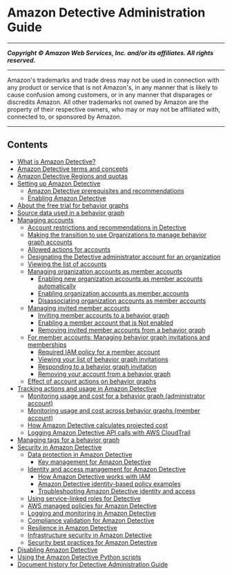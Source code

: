# Amazon Detective Administration Guide

-----
*****Copyright &copy; Amazon Web Services, Inc. and/or its affiliates. All rights reserved.*****

-----
Amazon's trademarks and trade dress may not be used in 
     connection with any product or service that is not Amazon's, 
     in any manner that is likely to cause confusion among customers, 
     or in any manner that disparages or discredits Amazon. All other 
     trademarks not owned by Amazon are the property of their respective
     owners, who may or may not be affiliated with, connected to, or 
     sponsored by Amazon.

-----
## Contents
+ [What is Amazon Detective?](what-is-detective.md)
+ [Amazon Detective terms and concepts](detective-terms-concepts.md)
+ [Amazon Detective Regions and quotas](regions-limitations.md)
+ [Setting up Amazon Detective](detective-setup.md)
   + [Amazon Detective prerequisites and recommendations](detective-prerequisites.md)
   + [Enabling Amazon Detective](detective-enabling.md)
+ [About the free trial for behavior graphs](free-trial-overview.md)
+ [Source data used in a behavior graph](detective-source-data-about.md)
+ [Managing accounts](accounts.md)
   + [Account restrictions and recommendations in Detective](accounts-restrictions-recommendations.md)
   + [Making the transition to use Organizations to manage behavior graph accounts](accounts-orgs-transition.md)
   + [Allowed actions for accounts](accounts-allowed-actions.md)
   + [Designating the Detective administrator account for an organization](accounts-designate-admin.md)
   + [Viewing the list of accounts](accounts-view-list.md)
   + [Managing organization accounts as member accounts](accounts-orgs-members.md)
      + [Enabling new organization accounts as member accounts automatically](accounts-orgs-members-autoenable.md)
      + [Enabling organization accounts as member accounts](accounts-orgs-members-enable.md)
      + [Disassociating organization accounts as member accounts](accounts-orgs-members-disassociate.md)
   + [Managing invited member accounts](accounts-invited-members.md)
      + [Inviting member accounts to a behavior graph](accounts-invited-members-add.md)
      + [Enabling a member account that is Not enabled](graph-admin-unblock-account.md)
      + [Removing invited member accounts from a behavior graph](accounts-invited-remove.md)
   + [For member accounts: Managing behavior graph invitations and memberships](member-account-graph-management.md)
      + [Required IAM policy for a member account](member-account-iam-policy.md)
      + [Viewing your list of behavior graph invitations](member-view-graph-invitations.md)
      + [Responding to a behavior graph invitation](member-invitation-response.md)
      + [Removing your account from a behavior graph](member-remove-self-from-graph.md)
   + [Effect of account actions on behavior graphs](accounts-effects.md)
+ [Tracking actions and usage in Amazon Detective](tracking-usage-logging.md)
   + [Monitoring usage and cost for a behavior graph (administrator account)](usage-tracking-admin.md)
   + [Monitoring usage and cost across behavior graphs (member account)](member-usage-tracking.md)
   + [How Amazon Detective calculates projected cost](usage-projected-cost-calculation.md)
   + [Logging Amazon Detective API calls with AWS CloudTrail](logging-using-cloudtrail.md)
+ [Managing tags for a behavior graph](graph-tags.md)
+ [Security in Amazon Detective](security.md)
   + [Data protection in Amazon Detective](data-protection.md)
      + [Key management for Amazon Detective](key-management.md)
   + [Identity and access management for Amazon Detective](security-iam.md)
      + [How Amazon Detective works with IAM](security_iam_service-with-iam.md)
      + [Amazon Detective identity-based policy examples](security_iam_id-based-policy-examples.md)
      + [Troubleshooting Amazon Detective identity and access](security_iam_troubleshoot.md)
   + [Using service-linked roles for Detective](using-service-linked-roles.md)
   + [AWS managed policies for Amazon Detective](security-iam-awsmanpol.md)
   + [Logging and monitoring in Amazon Detective](detective-monitoring-logging.md)
   + [Compliance validation for Amazon Detective](detective-compliance.md)
   + [Resilience in Amazon Detective](disaster-recovery-resiliency.md)
   + [Infrastructure security in Amazon Detective](infrastructure-security.md)
   + [Security best practices for Amazon Detective](security-best-practices.md)
+ [Disabling Amazon Detective](detective-disabling.md)
+ [Using the Amazon Detective Python scripts](detective-github-scripts.md)
+ [Document history for Detective Administration Guide](doc-history.md)